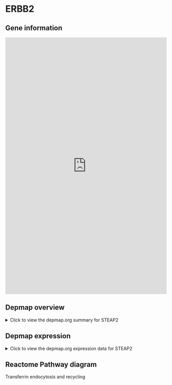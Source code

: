 <h1>ERBB2</h1>

<h2>Gene information</h2>
<iframe src="https://depmap.org/portal/gene/STEAP2?tab=about" style="border:none;width:100%;height:800px"></iframe>

<h2>Depmap overview</h2>
<details>
  <summary>Click to view the depmap.org summary for STEAP2</summary>
  <iframe src="https://depmap.org/portal/gene/STEAP2?tab=overview" style="border:none;width:100%;height:800px"></iframe>
</details>

<h2>Depmap expression</h2>
<details>
  <summary>Click to view the depmap.org expression data for STEAP2</summary>
  <iframe src="https://depmap.org/portal/gene/STEAP2?tab=characterization" style="border:none;width:100%;height:800px"></iframe>
</details>



<h2>Reactome Pathway diagram</h2>
Transferrin endocytosis and recycling
<div id="diagramHolder"></div>

<script>
    //Creating the Reactome Diagram widget
    //Take into account a proxy needs to be set up in your server side pointing to www.reactome.org
    function onReactomeDiagramReady(){  //This function is automatically called when the widget code is ready to be used
        var diagram = Reactome.Diagram.create({
            "placeHolder" : "diagramHolder",
            "width" : 900,
            "height" : 500
        });

        //Initialising it to the "Hemostasis" pathway
        diagram.loadDiagram("R-HSA-917977");

        //Adding different listeners

        diagram.onDiagramLoaded(function (loaded) {
            console.info("Loaded ", loaded);
            diagram.flagItems("BAD");
	    diagram.flagItems("Q92934");
            if (loaded == "R-HSA-917977") diagram.selectItem("R-HSA-917977");
        });

     }
</script>



